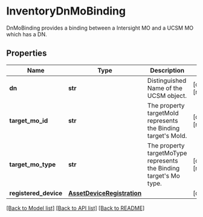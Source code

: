 # InventoryDnMoBinding

DnMoBinding provides a binding between a Intersight MO and a UCSM MO which has a DN. 
## Properties
Name | Type | Description | Notes
------------ | ------------- | ------------- | -------------
**dn** | **str** | Distinguished Name of the UCSM object.   | [optional] [readonly] 
**target_mo_id** | **str** | The property targetMoId represents the Binding target&#39;s MoId.   | [optional] [readonly] 
**target_mo_type** | **str** | The property targetMoType represents the Binding target&#39;s Mo type.    | [optional] [readonly] 
**registered_device** | [**AssetDeviceRegistration**](.md) |  | [optional] 

[[Back to Model list]](../README.md#documentation-for-models) [[Back to API list]](../README.md#documentation-for-api-endpoints) [[Back to README]](../README.md)


